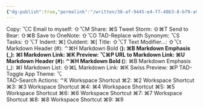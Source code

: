 ```yaml
---
{"dg-publish":true,"permalink":"/written/38-af-9445-e4-f7-4863-8-b79-a92-a02-f88-ce-7/","dgHomeLink":true,"dgPassFrontmatter":false}
---
```


Copy: ⌥C
Email to myself: ⇧⌥M
Share: ⌘S
Tweet Storm: ⇧⌘T
Send to Bear: ⇧⌘B
Save to OneNote: ⇧⌥O
TAD-Replace with Synonym: ⌥S
Tasks: ⇧⌥T
Indent: ⌘]
Outdent: ⌘[
Title: ⇧⌥T
Text Modifier…: ⇧⌥t
Markdown Header (#): ⌃⌘H
Markdown Bold (**): ⌘B
Markdown Emphasis (_): ⌘I
Markdown Link: ⌘K
Preview: ⌥⌘P
URL to Markdown Link: ⌘U
Markdown Header (#): ⌃⌘H
Markdown Bold (**): ⌘B
Markdown Emphasis (_): ⌘I
Markdown List: ⇧⌘L
Markdown Link: ⌘K
Swiss Preview: ⌘P
TAD-Toggle App Theme: ⌥\
TAD-Search Actions: ⌃K
Workspace Shortcut ⌘2: ⌘2
Workspace Shortcut ⌘3: ⌘3
Workspace Shortcut ⌘4: ⌘4
Workspace Shortcut ⌘5: ⌘5
Workspace Shortcut ⌘6: ⌘6
Workspace Shortcut ⌘7: ⌘7
Workspace Shortcut ⌘8: ⌘8
Workspace Shortcut ⌘9: ⌘9